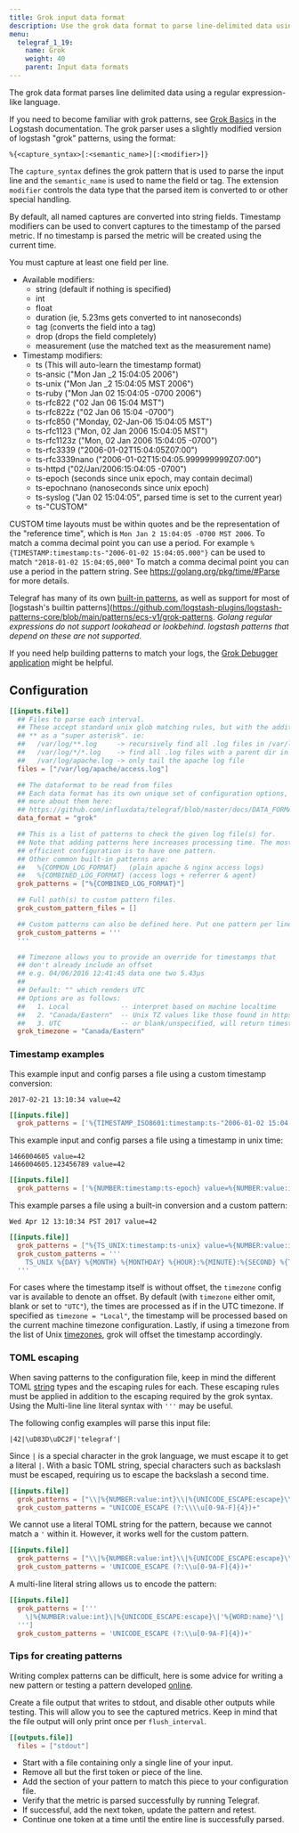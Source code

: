 ```yaml
---
title: Grok input data format
description: Use the grok data format to parse line-delimited data using a regular expression-like language.
menu:
  telegraf_1_19:
    name: Grok
    weight: 40
    parent: Input data formats
---
```


The grok data format parses line delimited data using a regular expression-like
language.

If you need to become familiar with grok patterns, see [Grok Basics](https://www.elastic.co/guide/en/logstash/current/plugins-filters-grok.html#_grok_basics)
in the Logstash documentation. The grok parser uses a slightly modified version of logstash "grok"
patterns, using the format:

```
%{<capture_syntax>[:<semantic_name>][:<modifier>]}
```

The `capture_syntax` defines the grok pattern that is used to parse the input
line and the `semantic_name` is used to name the field or tag.  The extension
`modifier` controls the data type that the parsed item is converted to or
other special handling.

By default, all named captures are converted into string fields.
Timestamp modifiers can be used to convert captures to the timestamp of the
parsed metric.  If no timestamp is parsed the metric will be created using the
current time.

You must capture at least one field per line.

- Available modifiers:
  - string   (default if nothing is specified)
  - int
  - float
  - duration (ie, 5.23ms gets converted to int nanoseconds)
  - tag      (converts the field into a tag)
  - drop     (drops the field completely)
  - measurement (use the matched text as the measurement name)
- Timestamp modifiers:
  - ts               (This will auto-learn the timestamp format)
  - ts-ansic         ("Mon Jan _2 15:04:05 2006")
  - ts-unix          ("Mon Jan _2 15:04:05 MST 2006")
  - ts-ruby          ("Mon Jan 02 15:04:05 -0700 2006")
  - ts-rfc822        ("02 Jan 06 15:04 MST")
  - ts-rfc822z       ("02 Jan 06 15:04 -0700")
  - ts-rfc850        ("Monday, 02-Jan-06 15:04:05 MST")
  - ts-rfc1123       ("Mon, 02 Jan 2006 15:04:05 MST")
  - ts-rfc1123z      ("Mon, 02 Jan 2006 15:04:05 -0700")
  - ts-rfc3339       ("2006-01-02T15:04:05Z07:00")
  - ts-rfc3339nano   ("2006-01-02T15:04:05.999999999Z07:00")
  - ts-httpd         ("02/Jan/2006:15:04:05 -0700")
  - ts-epoch         (seconds since unix epoch, may contain decimal)
  - ts-epochnano     (nanoseconds since unix epoch)
  - ts-syslog        ("Jan 02 15:04:05", parsed time is set to the current year)
  - ts-"CUSTOM"

CUSTOM time layouts must be within quotes and be the representation of the
"reference time", which is `Mon Jan 2 15:04:05 -0700 MST 2006`.
To match a comma decimal point you can use a period.  For example `%{TIMESTAMP:timestamp:ts-"2006-01-02 15:04:05.000"}` can be used to match `"2018-01-02 15:04:05,000"`
To match a comma decimal point you can use a period in the pattern string.
See https://golang.org/pkg/time/#Parse for more details.

Telegraf has many of its own [built-in patterns](https://github.com/influxdata/telegraf/blob/master/plugins/parsers/grok/influx_patterns.go),
as well as support for most of
[logstash's builtin patterns](https://github.com/logstash-plugins/logstash-patterns-core/blob/main/patterns/ecs-v1/grok-patterns.
_Golang regular expressions do not support lookahead or lookbehind.
logstash patterns that depend on these are not supported._

If you need help building patterns to match your logs, the
[Grok Debugger application](https://grokdebug.herokuapp.com) might be helpful.

## Configuration

```toml
[[inputs.file]]
  ## Files to parse each interval.
  ## These accept standard unix glob matching rules, but with the addition of
  ## ** as a "super asterisk". ie:
  ##   /var/log/**.log     -> recursively find all .log files in /var/log
  ##   /var/log/*/*.log    -> find all .log files with a parent dir in /var/log
  ##   /var/log/apache.log -> only tail the apache log file
  files = ["/var/log/apache/access.log"]

  ## The dataformat to be read from files
  ## Each data format has its own unique set of configuration options, read
  ## more about them here:
  ## https://github.com/influxdata/telegraf/blob/master/docs/DATA_FORMATS_INPUT.md
  data_format = "grok"

  ## This is a list of patterns to check the given log file(s) for.
  ## Note that adding patterns here increases processing time. The most
  ## efficient configuration is to have one pattern.
  ## Other common built-in patterns are:
  ##   %{COMMON_LOG_FORMAT}   (plain apache & nginx access logs)
  ##   %{COMBINED_LOG_FORMAT} (access logs + referrer & agent)
  grok_patterns = ["%{COMBINED_LOG_FORMAT}"]

  ## Full path(s) to custom pattern files.
  grok_custom_pattern_files = []

  ## Custom patterns can also be defined here. Put one pattern per line.
  grok_custom_patterns = '''
  '''

  ## Timezone allows you to provide an override for timestamps that
  ## don't already include an offset
  ## e.g. 04/06/2016 12:41:45 data one two 5.43µs
  ##
  ## Default: "" which renders UTC
  ## Options are as follows:
  ##   1. Local             -- interpret based on machine localtime
  ##   2. "Canada/Eastern"  -- Unix TZ values like those found in https://en.wikipedia.org/wiki/List_of_tz_database_time_zones
  ##   3. UTC               -- or blank/unspecified, will return timestamp in UTC
  grok_timezone = "Canada/Eastern"
```

### Timestamp examples

This example input and config parses a file using a custom timestamp conversion:

```
2017-02-21 13:10:34 value=42
```

```toml
[[inputs.file]]
  grok_patterns = ['%{TIMESTAMP_ISO8601:timestamp:ts-"2006-01-02 15:04:05"} value=%{NUMBER:value:int}']
```

This example input and config parses a file using a timestamp in unix time:

```
1466004605 value=42
1466004605.123456789 value=42
```

```toml
[[inputs.file]]
  grok_patterns = ['%{NUMBER:timestamp:ts-epoch} value=%{NUMBER:value:int}']
```

This example parses a file using a built-in conversion and a custom pattern:

```
Wed Apr 12 13:10:34 PST 2017 value=42
```

```toml
[[inputs.file]]
  grok_patterns = ["%{TS_UNIX:timestamp:ts-unix} value=%{NUMBER:value:int}"]
  grok_custom_patterns = '''
    TS_UNIX %{DAY} %{MONTH} %{MONTHDAY} %{HOUR}:%{MINUTE}:%{SECOND} %{TZ} %{YEAR}
  '''
```

For cases where the timestamp itself is without offset, the `timezone` config var is available
to denote an offset. By default (with `timezone` either omit, blank or set to `"UTC"`), the times
are processed as if in the UTC timezone. If specified as `timezone = "Local"`, the timestamp
will be processed based on the current machine timezone configuration. Lastly, if using a
timezone from the list of Unix [timezones](https://en.wikipedia.org/wiki/List_of_tz_database_time_zones),
grok will offset the timestamp accordingly.

### TOML escaping

When saving patterns to the configuration file, keep in mind the different TOML
[string](https://github.com/toml-lang/toml#string) types and the escaping
rules for each.  These escaping rules must be applied in addition to the
escaping required by the grok syntax.  Using the Multi-line line literal
syntax with `'''` may be useful.

The following config examples will parse this input file:

```
|42|\uD83D\uDC2F|'telegraf'|
```

Since `|` is a special character in the grok language, we must escape it to
get a literal `|`.  With a basic TOML string, special characters such as
backslash must be escaped, requiring us to escape the backslash a second time.

```toml
[[inputs.file]]
  grok_patterns = ["\\|%{NUMBER:value:int}\\|%{UNICODE_ESCAPE:escape}\\|'%{WORD:name}'\\|"]
  grok_custom_patterns = "UNICODE_ESCAPE (?:\\\\u[0-9A-F]{4})+"
```

We cannot use a literal TOML string for the pattern, because we cannot match a
`'` within it.  However, it works well for the custom pattern.
```toml
[[inputs.file]]
  grok_patterns = ["\\|%{NUMBER:value:int}\\|%{UNICODE_ESCAPE:escape}\\|'%{WORD:name}'\\|"]
  grok_custom_patterns = 'UNICODE_ESCAPE (?:\\u[0-9A-F]{4})+'
```

A multi-line literal string allows us to encode the pattern:
```toml
[[inputs.file]]
  grok_patterns = ['''
    \|%{NUMBER:value:int}\|%{UNICODE_ESCAPE:escape}\|'%{WORD:name}'\|
  ''']
  grok_custom_patterns = 'UNICODE_ESCAPE (?:\\u[0-9A-F]{4})+'
```

### Tips for creating patterns

Writing complex patterns can be difficult, here is some advice for writing a
new pattern or testing a pattern developed [online](https://grokdebug.herokuapp.com).

Create a file output that writes to stdout, and disable other outputs while
testing.  This will allow you to see the captured metrics.  Keep in mind that
the file output will only print once per `flush_interval`.

```toml
[[outputs.file]]
  files = ["stdout"]
```

- Start with a file containing only a single line of your input.
- Remove all but the first token or piece of the line.
- Add the section of your pattern to match this piece to your configuration file.
- Verify that the metric is parsed successfully by running Telegraf.
- If successful, add the next token, update the pattern and retest.
- Continue one token at a time until the entire line is successfully parsed.

